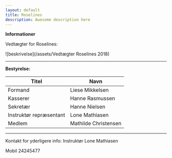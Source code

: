 ```yaml
---
layout: default
title: Roselines
description: Awesome description here
---
```



**Informationer**

Vedtægter for Roselines:


![beskrivelse](/assets/Vedtægter Roselines 2018) 


---


**Bestyrelse:**

Titel | Navn
--- | ---
Formand | Liese Mikkelsen
Kasserer | Hanne Rasmussen
Sekretær | Hanne Nielsen
Instruktør repræsentant | Lone Mathiasen
Medlem | Mathilde Christensen



---



Kontakt for yderligere info: Instruktør Lone Mathiasen

Mobil 24245477
